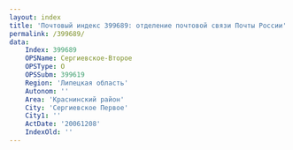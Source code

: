 ```yaml
---
layout: index
title: 'Почтовый индекс 399689: отделение почтовой связи Почты России'
permalink: /399689/
data:
    Index: 399689
    OPSName: Сергиевское-Второе
    OPSType: О
    OPSSubm: 399619
    Region: 'Липецкая область'
    Autonom: ''
    Area: 'Краснинский район'
    City: 'Сергиевское Первое'
    City1: ''
    ActDate: '20061208'
    IndexOld: ''
---
```

